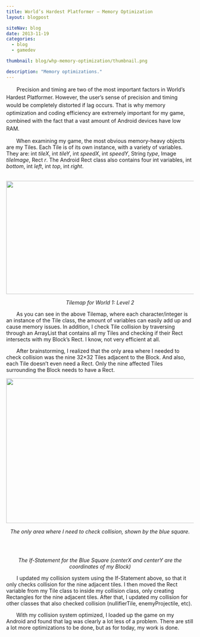 ```yaml
---
title: World’s Hardest Platformer – Memory Optimization
layout: blogpost

siteNav: blog
date: 2013-11-19
categories:
  - blog
  - gamedev

thumbnail: blog/whp-memory-optimization/thumbnail.png

description: "Memory optimizations."
---
```


<span style="visibility:hidden;">+++</span><span style="line-height:1.5;">Precision and timing are two of the most important factors in World’s Hardest Platformer. However, the user’s sense of precision and timing would be completely distorted if lag occurs. That is why memory optimization and coding efficiency are extremely important for my game, combined with the fact that a vast amount of Android devices have low RAM.</span>

<span style="visibility:hidden;">+++</span>When examining my game, the most obvious memory-heavy objects are my Tiles. Each Tile is of its own instance, with a variety of variables. They are: int *tileX*, int *tileY*, int *speedX*, int *speedY*, String *type*, Image *tileImage*, Rect *r*. The Android Rect class also contains four int variables, int *bottom*, int *left*, int *top*, int *right*.

<p align="center">
   <img class="aligncenter" alt="" src="http://i.imgur.com/wTp9FjL.png" width="742" height="304" />
</p>

<p style="text-align:center;" align="center">
  <i>Tilemap for World 1: Level 2</i>
</p>

<span style="visibility:hidden;">+++</span>As you can see in the above Tilemap, where each character/integer is an instance of the Tile class, the amount of variables can easily add up and cause memory issues. In addition, I check Tile collision by traversing through an ArrayList that contains all my Tiles and checking if their Rect intersects with my Block’s Rect. I know, not very efficient at all.

<span style="visibility:hidden;">+++</span>After brainstorming, I realized that the only area where I needed to check collision was the nine 32&#215;32 Tiles adjacent to the Block. And also, each Tile doesn’t even need a Rect. Only the nine affected Tiles surrounding the Block needs to have a Rect.

<img class="aligncenter" alt="" src="http://i.imgur.com/HlwacJt.png" width="623" height="389" />

<p style="text-align:center;" align="center">
  <i>The only area where I need to check collision, shown by the blue square. </i>
</p>

<p align="center">
   <img class="aligncenter" alt="" src="http://i.imgur.com/fpqFZwL.png" width="624" height="15" />
</p>

<p style="text-align:center;" align="center">
  <i>The If-Statement for the Blue Square (centerX and centerY are the coordinates of my Block)</i>
</p>

<span style="visibility:hidden;">+++</span>I updated my collision system using the If-Statement above, so that it only checks collision for the nine adjacent tiles. I then moved the Rect variable from my Tile class to inside my collision class, only creating Rectangles for the nine adjacent tiles. After that, I updated my collision for other classes that also checked collision (nullifierTile, enemyProjectile, etc).

<span style="visibility:hidden;">+++</span>With my collision system optimized, I loaded up the game on my Android and found that lag was clearly a lot less of a problem. There are still a lot more optimizations to be done, but as for today, my work is done.